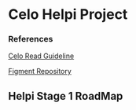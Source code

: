 # Celo Helpi Project
### References
[Celo Read Guideline](https://docs.google.com/document/d/13LWLrWzZ34M0ldWGeDANcWxw9nEWk3AX3VwXRBIOs1M/edit)

[Figment Repository](https://github.com/aglamadrid19/datahub-learn.git)

## Helpi Stage 1 RoadMap
<!--stackedit_data:
eyJoaXN0b3J5IjpbMTU3Njk2OTI3MCwyMDM5OTI1OTM4LC0xND
EyODEyNjQ5LC01NjIxMzYzMSwtNTIyMzAzMDQwXX0=
-->